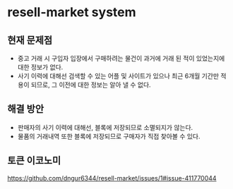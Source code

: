 # resell-market system

## 현재 문제점
- 중고 거래 시 구입자 입장에서 구매하려는 물건이 과거에 거래 된 적이 있었는지에 대한 정보가 없다.
- 사기 이력에 대해선 검색할 수 있는 어플 및 사이트가 있으나 최근 6개월 기간만 적용이 되므로, 그 이전에 대한 정보는 알아 낼 수 없다.

## 해결 방안
- 판매자의 사기 이력에 대해선, 블록에 저장되므로 소멸되지가 않는다.
- 물품의 거래내역 또한 블록에 저장되므로 구매자가 직접 찾아볼 수 있다.

## 토큰 이코노미
https://github.com/dngur6344/resell-market/issues/1#issue-411770044
